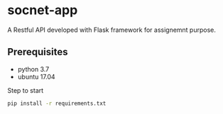 # socnet-app

A  Restful API developed with Flask framework for assignemnt purpose.

## Prerequisites
- python 3.7
- ubuntu 17.04

Step to start
```bash
pip install -r requirements.txt
```
